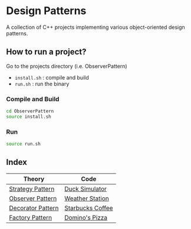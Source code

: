 # Design Patterns

A collection of C++ projects implementing various object-oriented design patterns.

## How to run a project?
Go to the projects directory (i.e. ObserverPattern)
- `install.sh` : compile and build
- `run.sh` : run the binary
### Compile and Build
```bash
cd ObserverPattern
source install.sh
```

### Run
```bash
source run.sh
```

## Index

|Theory|Code|
|-|-|
|[Strategy Pattern](./Theory/StrategyPattern.md)|[Duck Simulator](./Code/StrategyPattern/)|
|[Observer Pattern](./Theory/ObserverPattern.md)|[Weather Station](./Code/ObserverPattern)|
|[Decorator Pattern](./Theory/DecoratorPattern.md)|[Starbucks Coffee](./Code/DecoratorPattern)|
|[Factory Pattern](./Theory/FactoryPattern.md)|[Domino's Pizza](./Code/FactoryPattern)|